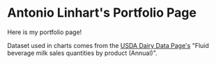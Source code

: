 # Antonio Linhart's Portfolio Page

Here is my portfolio page!

Dataset used in charts comes from the [USDA Dairy Data Page's](https://www.ers.usda.gov/data-products/dairy-data/) "Fluid beverage milk sales quantities by product (Annual)".